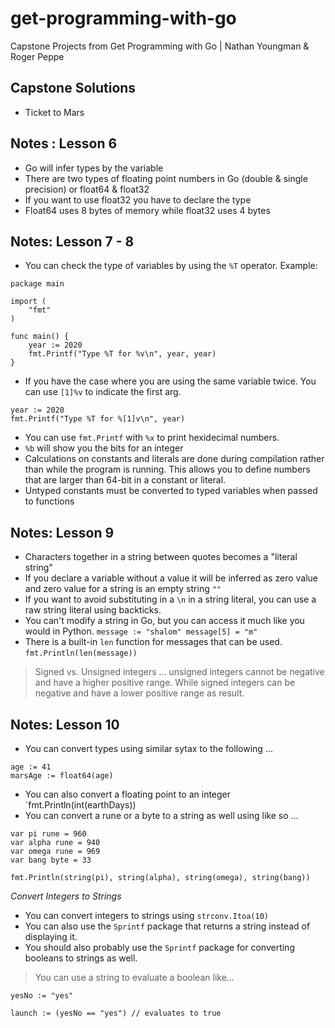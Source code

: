 # get-programming-with-go 
Capstone Projects from Get Programming with Go | Nathan Youngman &amp; Roger Peppe

## Capstone Solutions
* Ticket to Mars

## Notes : Lesson 6
* Go will infer types by the variable
* There are two types of floating point numbers in Go (double & single precision) or float64 & float32
* If you want to use float32 you have to declare the type
* Float64 uses 8 bytes of memory while float32 uses 4 bytes

## Notes: Lesson 7 - 8 
* You can check the type of variables by using the `%T` operator.
Example:
```
package main

import (
	"fmt"
)

func main() {
	year := 2020
	fmt.Printf("Type %T for %v\n", year, year)
}
```
* If you have the case where you are using the same variable twice. You can use `[1]%v` to indicate the first arg.
```
year := 2020
fmt.Printf("Type %T for %[1]v\n", year)
```
* You can use `fmt.Printf` with `%x` to print hexidecimal numbers.
* `%b` will show you the bits for an integer
* Calculations on constants and literals are done during compilation rather than while the program is running. This allows you to define numbers that are larger than 64-bit in a constant or literal.
* Untyped constants must be converted to typed variables when passed to functions

## Notes: Lesson 9
* Characters together in a string between quotes becomes a "literal string"
* If you declare a variable without a value it will be inferred as zero value and zero value for a string is an empty string `""`
* If you want to avoid substituting in a `\n` in a string literal, you can use a raw string literal using backticks.
* You can't modify a string in Go, but you can access it much like you would in Python. `message := "shalom" message[5] = "m"`
* There is a built-in `len` function for messages that can be used. `fmt.Println(len(message))`

> Signed vs. Unsigned integers ... unsigned integers cannot be negative and have a higher positive range. While signed integers can be negative and have a lower positive range as result.

## Notes: Lesson 10
* You can convert types using similar sytax to the following ...
```
age := 41
marsAge := float64(age)
```
* You can also convert a floating point to an integer `fmt.Println(int(earthDays))
* You can convert a rune or a byte to a string as well using like so ... 
```
var pi rune = 960
var alpha rune = 940
var omega rune = 969
var bang byte = 33

fmt.Println(string(pi), string(alpha), string(omega), string(bang))
```
*Convert Integers to Strings*
* You can convert integers to strings using `strconv.Itoa(10)`
* You can also use the `Sprintf` package that returns a string instead of displaying it.
* You should also probably use the `Sprintf` package for converting booleans to strings as well.
> You can use a string to evaluate a boolean like...
```
yesNo := "yes"

launch := (yesNo == "yes") // evaluates to true
```